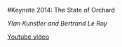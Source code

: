 #Keynote 2014: The State of Orchard

*Ylan Kunstler and Bertrand Le Roy*

[Youtube video](https://www.youtube.com/watch?v=dfFTrTDcAq8)
